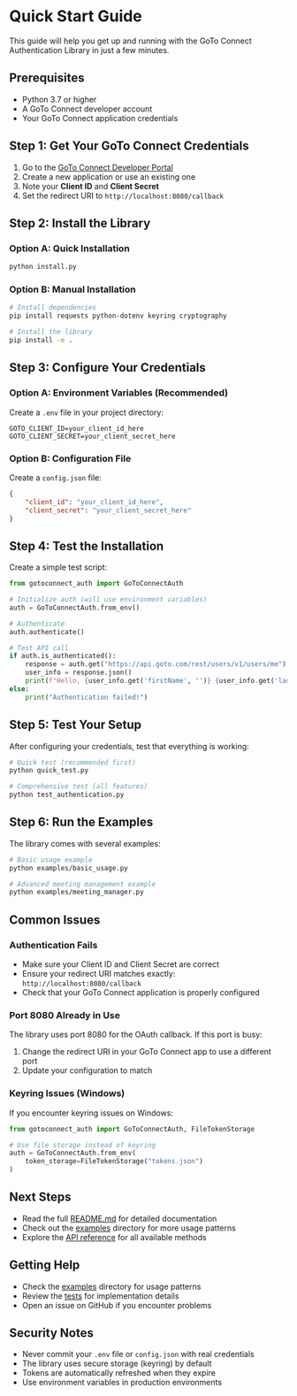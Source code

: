 # Quick Start Guide

This guide will help you get up and running with the GoTo Connect Authentication Library in just a few minutes.

## Prerequisites

- Python 3.7 or higher
- A GoTo Connect developer account
- Your GoTo Connect application credentials

## Step 1: Get Your GoTo Connect Credentials

1. Go to the [GoTo Connect Developer Portal](https://developer.goto.com/)
2. Create a new application or use an existing one
3. Note your **Client ID** and **Client Secret**
4. Set the redirect URI to `http://localhost:8080/callback`

## Step 2: Install the Library

### Option A: Quick Installation
```bash
python install.py
```

### Option B: Manual Installation
```bash
# Install dependencies
pip install requests python-dotenv keyring cryptography

# Install the library
pip install -e .
```

## Step 3: Configure Your Credentials

### Option A: Environment Variables (Recommended)
Create a `.env` file in your project directory:
```env
GOTO_CLIENT_ID=your_client_id_here
GOTO_CLIENT_SECRET=your_client_secret_here
```

### Option B: Configuration File
Create a `config.json` file:
```json
{
    "client_id": "your_client_id_here",
    "client_secret": "your_client_secret_here"
}
```

## Step 4: Test the Installation

Create a simple test script:

```python
from gotoconnect_auth import GoToConnectAuth

# Initialize auth (will use environment variables)
auth = GoToConnectAuth.from_env()

# Authenticate
auth.authenticate()

# Test API call
if auth.is_authenticated():
    response = auth.get("https://api.goto.com/rest/users/v1/users/me")
    user_info = response.json()
    print(f"Hello, {user_info.get('firstName', '')} {user_info.get('lastName', '')}!")
else:
    print("Authentication failed!")
```

## Step 5: Test Your Setup

After configuring your credentials, test that everything is working:

```bash
# Quick test (recommended first)
python quick_test.py

# Comprehensive test (all features)
python test_authentication.py
```

## Step 6: Run the Examples

The library comes with several examples:

```bash
# Basic usage example
python examples/basic_usage.py

# Advanced meeting management example
python examples/meeting_manager.py
```

## Common Issues

### Authentication Fails
- Make sure your Client ID and Client Secret are correct
- Ensure your redirect URI matches exactly: `http://localhost:8080/callback`
- Check that your GoTo Connect application is properly configured

### Port 8080 Already in Use
The library uses port 8080 for the OAuth callback. If this port is busy:
1. Change the redirect URI in your GoTo Connect app to use a different port
2. Update your configuration to match

### Keyring Issues (Windows)
If you encounter keyring issues on Windows:
```python
from gotoconnect_auth import GoToConnectAuth, FileTokenStorage

# Use file storage instead of keyring
auth = GoToConnectAuth.from_env(
    token_storage=FileTokenStorage("tokens.json")
)
```

## Next Steps

- Read the full [README.md](README.md) for detailed documentation
- Check out the [examples](examples/) directory for more usage patterns
- Explore the [API reference](README.md#api-reference) for all available methods

## Getting Help

- Check the [examples](examples/) directory for usage patterns
- Review the [tests](tests/) for implementation details
- Open an issue on GitHub if you encounter problems

## Security Notes

- Never commit your `.env` file or `config.json` with real credentials
- The library uses secure storage (keyring) by default
- Tokens are automatically refreshed when they expire
- Use environment variables in production environments 